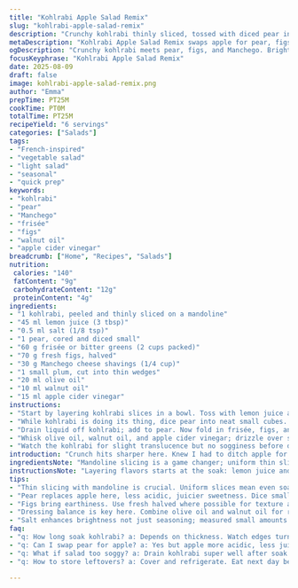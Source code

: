 ```yaml
---
title: "Kohlrabi Apple Salad Remix" 
slug: "kohlrabi-apple-salad-remix" 
description: "Crunchy kohlrabi thinly sliced, tossed with diced pear instead of apple, plus arugula swapped for frisée. Red grapes swapped for halved fresh figs, lending earthiness. Pecorino replaced by shaved Manchego for nuttier notes. Lemon juice cut back slightly; white wine vinegar now apple cider vinegar. Marinated briefly for texture contrast; oil dressing with olive and walnut oil blend for aromatic depth. Salt gently lifts flavors. Quick, bright, textural contrast salad that wakes you up."
metaDescription: "Kohlrabi Apple Salad Remix swaps apple for pear, figs for grapes, Manchego in place of pecorino—bright, crisp, textured salad with lemon and apple cider vinegar lift."
ogDescription: "Crunchy kohlrabi meets pear, figs, and Manchego. Bright lemon juice soak, walnut oil aroma, crisp bites. A textured salad with sharp, earthy twists."
focusKeyphrase: "Kohlrabi Apple Salad Remix"
date: 2025-08-09
draft: false
image: kohlrabi-apple-salad-remix.png
author: "Emma"
prepTime: PT25M
cookTime: PT0M
totalTime: PT25M
recipeYield: "6 servings"
categories: ["Salads"]
tags:
- "French-inspired"
- "vegetable salad"
- "light salad"
- "seasonal"
- "quick prep"
keywords:
- "kohlrabi"
- "pear"
- "Manchego"
- "frisée"
- "figs"
- "walnut oil"
- "apple cider vinegar"
breadcrumb: ["Home", "Recipes", "Salads"]
nutrition: 
 calories: "140"
 fatContent: "9g"
 carbohydrateContent: "12g"
 proteinContent: "4g"
ingredients:
- "1 kohlrabi, peeled and thinly sliced on a mandoline"
- "45 ml lemon juice (3 tbsp)"
- "0.5 ml salt (1/8 tsp)"
- "1 pear, cored and diced small"
- "60 g frisée or bitter greens (2 cups packed)"
- "70 g fresh figs, halved"
- "30 g Manchego cheese shavings (1/4 cup)"
- "1 small plum, cut into thin wedges"
- "20 ml olive oil"
- "10 ml walnut oil"
- "15 ml apple cider vinegar"
instructions:
- "Start by layering kohlrabi slices in a bowl. Toss with lemon juice and salt; massaging slightly to wake up the veggies. Let sit about 10 to 12 minutes, until edges soften but crisp remains."
- "While kohlrabi is doing its thing, dice pear into neat small cubes. Toss gently with remaining lemon juice to stop browning; drain excess juice if any pools."
- "Drain liquid off kohlrabi; add to pear. Now fold in frisée, figs, and plum wedges carefully, keeping as much shape and crunch intact."
- "Whisk olive oil, walnut oil, and apple cider vinegar; drizzle over salad. Finish by scattering Manchego shavings. Taste and adjust salt if needed. Serve immediately for freshest texture."
- "Watch the kohlrabi for slight translucence but no sogginess before draining; this ensures crisp but not raw bite. Avoid overdressing which wilts greens and dulls bright fruit flavors."
introduction: "Crunch hits sharper here. Knew I had to ditch apple for something juicier yet less acidic — pear. Suddenly a soak in lemon juice doesn’t just preserve but teases out sweetness. Kohlrabi needs that gentle massage; no brute force or it turns limp. Figs came as a happy accident; their deeper earthiness cuts through the bright. Frisée instead of arugula adds a slight bitterness with crunch you don’t expect. Manchego’s a personal favorite twist—richer than pecorino, playful texture. Plum wedges thrown in last for a sweet tang burst between bites. Dressing’s heavier on oils, walnut oil imparting an almost nutty aroma without actual nuts—raises the bar, trust me. Timing is everything; too long and it’s mush, too little and the kohlrabi tastes raw. I eyeball translucence before any draining. Texture contrast: that’s the goal here."
ingredientsNote: "Mandoline slicing is a game changer; uniform thin slices marry flavor and mouthfeel consistently. Substitute pear with crisp apple variety like Honeycrisp if unavailable, but reduce lemon juice to avoid overpowering acidity. Frisée can be swapped with dandelion greens for more bitterness or romaine if subtlety preferred. Fresh figs replaced with halved seedless grapes or chopped dried apricots for falloffs in season. Walnut oil can be replaced with hazelnut or toasted sesame oil for different aroma profiles; olive oil stable backbone. Manchego can be swapped with aged Gouda or sharp Provolone—texture and flavor shift but will still carry the savory factor. Plum optional; green apple slices work but expect more tartness. Common kitchen traps: over dipping kohlrabi makes salad soggy; always drain before combining. If no mandoline, use a sharp knife but slice as thin as possible. Flourish with fresh cracked pepper or microgreens for extra kick."
instructionsNote: "Layering flavors starts at the soak: lemon juice and salt coax kohlrabi’s raw edge away without losing crunch. Massage gently but firmly, you’re waking the veg, not bruising it. Keep a close eye on color change; when edges start looking translucent but center still firm, ready to move on. Drain well here—excess liquid ruins texture and dilutes dressing. Toss pear in remaining lemon, the natural enzyme fight against browning crucial—don’t forget draining here too to avoid watery salad. Add fruits and greens delicately; not a brutal mix, we want contrast in texture, not puree. Dressing—blend oils and vinegar well so flavors marry before adding. Drizzle over salad as bite-sized treat, not pool soaks. Finishing with cheese shavings last preserves their texture against acid and moisture. Taste before serving; salt to brightness. Timing is flexible; some prefer immediate eating, others like 5 minutes rest—try both, note your preference. Keeping salad cool but not fridge cold is key—the warmth unlocks flavor, cool retains bite."
tips:
- "Thin slicing with mandoline is crucial. Uniform slices mean even soak and consistent texture. Without mandoline, sharp knife but shave thin thin, keep size consistent. Thickness impacts soak time; too thick means raw, too thin mushy. Watch edges for translucence Not too long in lemon and salt or softens past snap. Drain liquid well after soak to avoid soggy salad; excess water dulls dressing impact."
- "Pear replaces apple here, less acidic, juicier sweetness. Dice small, keeps bite manageable and prevents overwhelming pear flavor. Toss pear gently in reserved lemon juice to slow browning enzymes. Drain pear too or risk watery mix. Substitute options: Honeycrisp apple works but reduce lemon juice since apple can be tart. Plum wedges optional but add sweet tang and color contrast; skip if textures conflict with preference."
- "Figs bring earthiness. Use fresh halved where possible for texture and flavor balance. Seedless grapes can fill in seasons when figs unavailable; dried apricots chopped too but soften texture, shift sweetness profile. Add fruits last and fold gently; avoid bruising or pureeing fruit with greens. This preserves individual texture and mouthfeel contrast."
- "Dressing balance is key here. Combine olive oil and walnut oil for rich aroma that doesn’t overpower. Walnut oil simulates nutty flavor without nuts, useful for allergy-friendly version. Apple cider vinegar replaced white wine vinegar for softer acidity, better fruit alignment. Whisk well before drizzle; oil-vinegar separate fast otherwise. Avoid overdressing or greens wilt, fruit dulls. Less is more, mindful splash."
- "Salt enhances brightness not just seasoning; measured small amounts as acid and fruit natural sweetness create layers. Taste salad at finish before adjustment. Timing matters; kohlrabi soak varies by slice thickness and freshness. Watch texture not clock. Over-soaked turns mush, under-soaked tastes raw. Cool room temperature best for serving, warmth releases aromas but fridge cold flattens tastes. Fresh cracked pepper or microgreens optional finish for bite and color pop."
faq:
- "q: How long soak kohlrabi? a: Depends on thickness. Watch edges turn translucent, center still firm. Usually 10-12 mins. Not too short raw bite, not too long limp mush. Drain well after. If no time, slice thinner, less soak."
- "q: Can I swap pear for apple? a: Yes but apple more acidic, less juicy. Use crisp variety, slice thin, reduce lemon juice to avoid overpower. Honeycrisp best for replacing here. Plum wedges optional, more tart if used."
- "q: What if salad too soggy? a: Drain kohlrabi super well after soak. Excess water ruins texture and dressing. Avoid over-soaking. Use mandoline or sharp knife thin slices for quicker soak. Serve immediately or within short rest."
- "q: How to store leftovers? a: Cover and refrigerate. Eat next day best for crunch but expect slight softening. Keep dressing separate if possible or toss fresh. Avoid freezer for fresh salad. Wrap tightly to retain aroma but not too cold, fridge chill dulls flavors."

---
```

